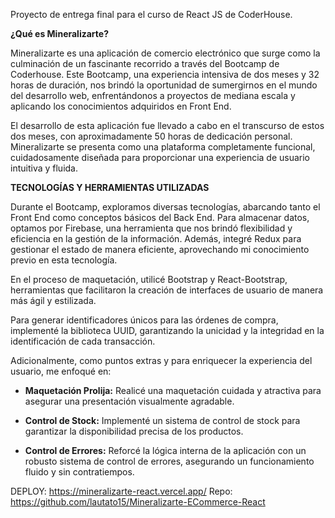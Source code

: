 Proyecto de entrega final para el curso de React JS de CoderHouse.

**¿Qué es Mineralizarte?**

Mineralizarte es una aplicación de comercio electrónico que surge como la culminación de un fascinante recorrido a través del Bootcamp de Coderhouse. Este Bootcamp, una experiencia intensiva de dos meses y 32 horas de duración, nos brindó la oportunidad de sumergirnos en el mundo del desarrollo web, enfrentándonos a proyectos de mediana escala y aplicando los conocimientos adquiridos en Front End.

El desarrollo de esta aplicación fue llevado a cabo en el transcurso de estos dos meses, con aproximadamente 50 horas de dedicación personal. Mineralizarte se presenta como una plataforma completamente funcional, cuidadosamente diseñada para proporcionar una experiencia de usuario intuitiva y fluida.

**TECNOLOGÍAS Y HERRAMIENTAS UTILIZADAS**

Durante el Bootcamp, exploramos diversas tecnologías, abarcando tanto el Front End como conceptos básicos del Back End. Para almacenar datos, optamos por Firebase, una herramienta que nos brindó flexibilidad y eficiencia en la gestión de la información. Además, integré Redux para gestionar el estado de manera eficiente, aprovechando mi conocimiento previo en esta tecnología.

En el proceso de maquetación, utilicé Bootstrap y React-Bootstrap, herramientas que facilitaron la creación de interfaces de usuario de manera más ágil y estilizada.

Para generar identificadores únicos para las órdenes de compra, implementé la biblioteca UUID, garantizando la unicidad y la integridad en la identificación de cada transacción.

Adicionalmente, como puntos extras y para enriquecer la experiencia del usuario, me enfoqué en:

- **Maquetación Prolija:** Realicé una maquetación cuidada y atractiva para asegurar una presentación visualmente agradable.

- **Control de Stock:** Implementé un sistema de control de stock para garantizar la disponibilidad precisa de los productos.

- **Control de Errores:** Reforcé la lógica interna de la aplicación con un robusto sistema de control de errores, asegurando un funcionamiento fluido y sin contratiempos.


DEPLOY: https://mineralizarte-react.vercel.app/
Repo: https://github.com/lautato15/Mineralizarte-ECommerce-React